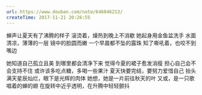 ```yaml
---
url: https://www.douban.com/note/646046213/
createTime: 2017-11-21 20:26:55
---
```


蝉声让夏天有了沸腾的样子
滚烫着，燥热到晚上不消歇
她起身用金鱼盆洗手
水面清凉，薄薄的一层
镜中的脸圆而嫩
一个早晨都不坠的露珠
知了嘶吼着，也咬不到嘴边

她知道自己孤立且美
到哪里都会清净下来
觉得今夏的裙子愈发消瘦
担心自己会不会支持不住
或许该多吃点糖，多喝一些果汁
夏天快要完结，要努力爱惜自己
抬头满天星辰灿烂，眼下是光辉的肉体
她想，她是一片前往秋天的叶
又或，是一只歌唱着的蝉的翅
在旋转中近乎透明，在升腾中轻轻颤抖